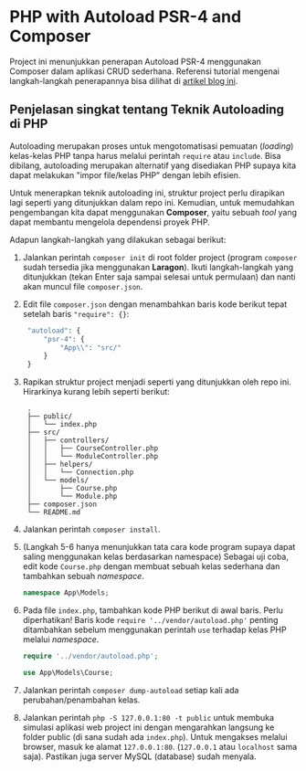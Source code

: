 # PHP with Autoload PSR-4 and Composer

Project ini menunjukkan penerapan Autoload PSR-4 menggunakan Composer dalam aplikasi CRUD sederhana. Referensi tutorial mengenai langkah-langkah penerapannya bisa dilihat di [artikel blog ini](https://medium.com/easyread/memahami-konsep-psr-4-autoloading-pada-php-ba6cdefe068b).

## Penjelasan singkat tentang Teknik Autoloading di PHP

Autoloading merupakan proses untuk mengotomatisasi pemuatan (_loading_) kelas-kelas PHP tanpa harus melalui perintah `require` atau `include`. Bisa dibilang, autoloading merupakan alternatif yang disediakan PHP supaya kita dapat melakukan "impor file/kelas PHP" dengan lebih efisien.

Untuk menerapkan teknik autoloading ini, struktur project perlu dirapikan lagi seperti yang ditunjukkan dalam repo ini. Kemudian, untuk memudahkan pengembangan kita dapat menggunakan **Composer**, yaitu sebuah _tool_ yang dapat membantu mengelola dependensi proyek PHP.

Adapun langkah-langkah yang dilakukan sebagai berikut:

1. Jalankan perintah `composer init` di root folder project (program `composer` sudah tersedia jika menggunakan **Laragon**). Ikuti langkah-langkah yang ditunjukkan (tekan Enter saja sampai selesai untuk permulaan) dan nanti akan muncul file `composer.json`.
2. Edit file `composer.json` dengan menambahkan baris kode berikut tepat setelah baris `"require": {}`:

   ```php
    "autoload": {
        "psr-4": {
            "App\\": "src/"
        }
    }
   ```

3. Rapikan struktur project menjadi seperti yang ditunjukkan oleh repo ini. Hirarkinya kurang lebih seperti berikut:

   ```text
    .
    ├── public/
    │   └── index.php
    ├── src/
    │   ├── controllers/
    │   │   ├── CourseController.php
    │   │   └── ModuleController.php
    │   ├── helpers/
    │   │   └── Connection.php
    │   └── models/
    │       ├── Course.php
    │       └── Module.php
    ├── composer.json
    └── README.md
   ```

4. Jalankan perintah `composer install`.
5. (Langkah 5-6 hanya menunjukkan tata cara kode program supaya dapat saling menggunakan kelas berdasarkan namespace) Sebagai uji coba, edit kode `Course.php` dengan membuat sebuah kelas sederhana dan tambahkan sebuah _namespace_.

   ```php
   namespace App\Models;
   ```

6. Pada file `index.php`, tambahkan kode PHP berikut di awal baris. Perlu diperhatikan! Baris kode `require '../vendor/autoload.php'` penting ditambahkan sebelum menggunakan perintah `use` terhadap kelas PHP melalui _namespace_.

   ```php
   require '../vendor/autoload.php';

   use App\Models\Course;
   ```
  
7. Jalankan perintah `composer dump-autoload` setiap kali ada perubahan/penambahan kelas.
8. Jalankan perintah `php -S 127.0.0.1:80 -t public` untuk membuka simulasi aplikasi web project ini dengan mengarahkan langsung ke folder public (di sana sudah ada `index.php`). Untuk mengakses melalui browser, masuk ke alamat `127.0.0.1:80`. (`127.0.0.1` atau `localhost` sama saja). Pastikan juga server MySQL (database) sudah menyala.
